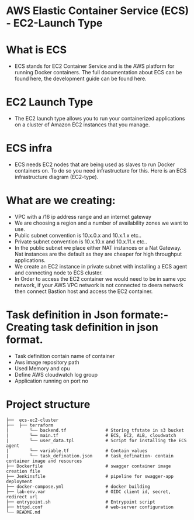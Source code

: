 # AWS Elastic Container Service (ECS) - EC2-Launch Type
# What is ECS
* ECS stands for EC2 Container Service and is the AWS platform for running Docker containers. The full documentation about ECS can be found here, the development guide can be found here.

# EC2 Launch Type
* The EC2 launch type allows you to run your containerized applications on a cluster of Amazon EC2 instances that you manage.

# ECS infra
* ECS needs EC2 nodes that are being used as slaves to run Docker containers on. To do so you need infrastructure for this. Here is an ECS infrastructure diagram (EC2-type).

# What are we creating:
*	VPC with a /16 ip address range and an internet gateway
*	We are choosing a region and a number of availability zones we want to use.
*	Public subnet convention is 10.x.0.x and 10.x.1.x etc..
*	Private subnet convention is 10.x.10.x and 10.x.11.x etc..
*	In the public subnet we place either NAT instances or a Nat Gateway. Nat instances are the default as they are cheaper for high throughput applications.
*	We create an EC2 instance in private subnet with installing a ECS agent and connecting node to ECS cluster.
*	In Order to access the EC2 container we would need to be in same vpc network, if your AWS VPC network is not connected to deera network then connect Bastion host and access the EC2 container.

# Task definition in Json formate:-  Creating task definition in json format.
*	Task definition contain name of container 
*	Aws image repository path 
*	Used Memory and cpu
*	Define AWS cloudwatch log group
*	Application running on port no

# Project structure

    ├──  ecs-ec2-cluster                 
    ├──  ├── terraform
    |        └── backend.tf               # Storing tfstate in s3 bucket
    |        └── main.tf                  # ECS, EC2, ALB, cloudwatch
    |        └── user_data.tpl            # Script for installing the ECS agent
    |        └── variable.tf              # Contain values
    |        └── task_defination.json     # task_defination- contain container image and resources
    ├── Dockerfile                        # swagger container image creation file
    ├── Jenkinsfile                       # pipeline for swagger-app deployment
    ├── docker-compose.yml                # docker building
    ├── lab-env.var                       # OIDC client id, secret, redirect url
    ├── entrypoint.sh                     # Entrypoint script
    ├── httpd.conf                        # web-server configuration
    └── README.md
            
    
    
 
